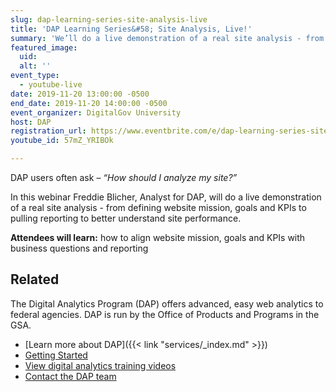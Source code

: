 ```yaml
---
slug: dap-learning-series-site-analysis-live
title: 'DAP Learning Series&#58; Site Analysis, Live!'
summary: 'We’ll do a live demonstration of a real site analysis - from defining website mission, goals and KPIs to pulling reporting to better understand site performance&#46; '
featured_image:
  uid:
  alt: ''
event_type:
  - youtube-live
date: 2019-11-20 13:00:00 -0500
end_date: 2019-11-20 14:00:00 -0500
event_organizer: DigitalGov University
host: DAP
registration_url: https://www.eventbrite.com/e/dap-learning-series-site-analysis-live-registration-59347191046
youtube_id: 57mZ_YRIBOk

---
```


DAP users often ask – _“How should I analyze my site?”_

In this webinar Freddie Blicher, Analyst for DAP, will do a live demonstration of a real site analysis - from defining website mission, goals and KPIs to pulling reporting to better understand site performance.

**Attendees will learn:** how to align website mission, goals and KPIs with business questions and reporting


## Related

The Digital Analytics Program (DAP) offers advanced, easy web analytics to federal agencies. DAP is run by the Office of Products and Programs in the GSA.

- [Learn more about DAP]({{< link "services/_index.md" >}})
- [Getting Started](https://github.com/digital-analytics-program/gov-wide-code)
- [View digital analytics training videos](https://www.youtube.com/playlist?list=PLd9b-GuOJ3nFwlyvLFUtmDpYFKezhot8P)
- [Contact the DAP team](mailto:dap@support.digitalgov.gov)
